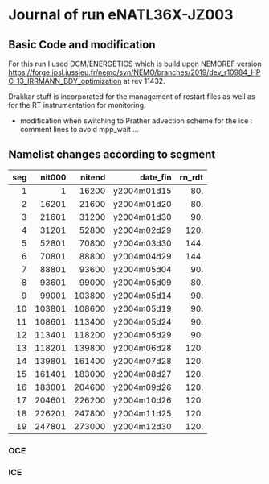 # Journal of run eNATL36X-JZ003 

## Basic Code and modification
 For this run I used DCM/ENERGETICS which is build upon NEMOREF version https://forge.ipsl.jussieu.fr/nemo/svn/NEMO/branches/2019/dev_r10984_HPC-13_IRRMANN_BDY_optimization at rev 11432.

 Drakkar stuff is incorporated for the management of restart files as well as for the RT instrumentation for monitoring.

 * modification when switching to Prather advection scheme for the ice : comment lines to avoid mpp_wait ...

## Namelist changes according to segment

 | seg | nit000 | nitend | date_fin | rn_rdt |
 | ---: | ---:    | ---:    | ---:      | ---:    |
 | 1   | 1 |  16200 |  y2004m01d15 |  80. |
 | 2   | 16201 |  21600 |  y2004m01d20 |  80. |
 | 3   | 21601 |  31200 |  y2004m01d30 |  90. |
 | 4   | 31201 |  52800 |  y2004m02d29 |  120. |
 | 5   | 52801 |  70800 |  y2004m03d30 |  144. |
 | 6   | 70801 |  88800 |  y2004m04d29 |  144. |
 | 7   | 88801 |  93600 |  y2004m05d04 |  90. |
 | 8   | 93601 |  99000 |  y2004m05d09 |  80. |
 | 9   | 99001 |  103800 |  y2004m05d14 |  90. |
 | 10   | 103801 |  108600 |  y2004m05d19 |  90. |
 | 11   | 108601 |  113400 |  y2004m05d24 |  90. |
 | 12   | 113401 |  118200 |  y2004m05d29 |  90. |
 | 13   | 118201 |  139800 |  y2004m06d28 |  120. |
 | 14   | 139801 |  161400 |  y2004m07d28 |  120. |
 | 15   | 161401 |  183000 |  y2004m08d27 |  120. |
 | 16   | 183001 |  204600 |  y2004m09d26 |  120. |
 | 17   | 204601 |  226200 |  y2004m10d26 |  120. |
 | 18   | 226201 |  247800 |  y2004m11d25 |  120. |
 | 19   | 247801 |  273000 |  y2004m12d30 |  120. |


### OCE

### ICE
